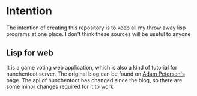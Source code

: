 Intention
=========
The intention of creating this repository is to keep all my throw away lisp programs at one place. I don't think these sources will be useful to anyone

Lisp for web
------------
It is a game voting web application, which is also a kind of tutorial for hunchentoot server.
The original blog can be found on [Adam Petersen's](http://www.adampetersen.se/articles/lispweb.htm) page. The api of hunchentoot has changed since the blog, so there are some minor changes required for it to work